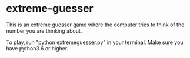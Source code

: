 # extreme-guesser
This is an extreme guesser game where the computer tries to think of the number you are thinking about.

To play, run "python extremeguesser.py" in your terminal. Make sure you have python3.6 or higher.
